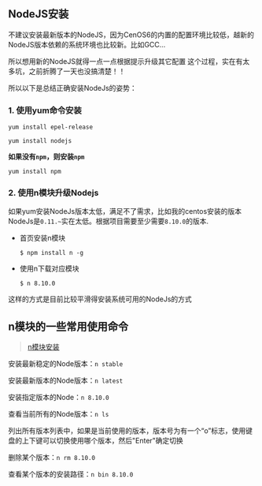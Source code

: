 ## NodeJS安装

不建议安装最新版本的NodeJS，因为CenOS6的内置的配置环境比较低，越新的NodeJS版本依赖的系统环境也比较新。比如GCC...

所以想用新的NodeJS就得一点一点根据提示升级其它配置
这个过程，实在有太多坑，之前折腾了一天也没搞清楚！！

所以以下是总结正确安装NodeJs的姿势：

### 1. 使用yum命令安装

  `yum install epel-release`

  `yum install nodejs`

**如果没有`npm`，则安装`npm`**

 `yum install npm`


### 2. 使用n模块升级Nodejs

如果yum安装NodeJs版本太低，满足不了需求，比如我的centos安装的版本NodeJs是`0.11.~`实在太低。根据项目需要至少需要`8.10.0`的版本.

- 首页安装n模块

  `$ npm install n -g`

- 使用n下载对应模块

  `$ n 8.10.0`


这样的方式是目前比较平滑得安装系统可用的NodeJs的方式

## n模块的一些常用使用命令

>[n模块安装](https://github.com/muwenzi/Program-Blog/issues/6)

安装最新稳定的Node版本：`n stable`

安装最新版本的Node版本：`n latest`

安装指定版本的Node：`n 8.10.0`

查看当前所有的Node版本：`n ls`

  列出所有版本列表中，如果是当前使用的版本，版本号为有一个“o”标志，使用键盘的上下键可以切换使用哪个版本，然后"Enter"确定切换

删除某个版本：`n rm 8.10.0`

查看某个版本的安装路径：`n bin 8.10.0`

